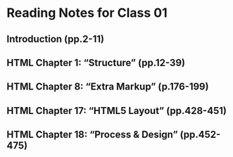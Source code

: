 # Reading Notes for Class 01

## Introduction (pp.2-11)
## HTML Chapter 1: “Structure” (pp.12-39)
## HTML Chapter 8: “Extra Markup” (p.176-199)
## HTML Chapter 17: “HTML5 Layout” (pp.428-451)
## HTML Chapter 18: “Process & Design” (pp.452-475)

